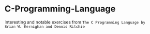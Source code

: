 # C-Programming-Language
Interesting and notable exercises from `The C Programming Language by Brian W. Kernighan and Dennis Ritchie`
